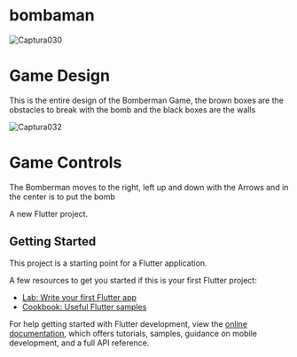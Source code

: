 # bombaman

![Captura030](https://user-images.githubusercontent.com/62777613/220653600-16aa573a-e181-4e27-a21c-31cef08f1565.PNG)

# Game Design

This is the entire design of the Bomberman Game, the brown boxes are the obstacles to break with the bomb and the black boxes are the walls

![Captura032](https://user-images.githubusercontent.com/62777613/220653648-bb852f9b-8ef4-4767-b142-c39d6759b623.PNG)

# Game Controls

The Bomberman moves to the right, left up and down with the Arrows and in the center is to put the bomb

A new Flutter project.

## Getting Started

This project is a starting point for a Flutter application.

A few resources to get you started if this is your first Flutter project:

- [Lab: Write your first Flutter app](https://docs.flutter.dev/get-started/codelab)
- [Cookbook: Useful Flutter samples](https://docs.flutter.dev/cookbook)

For help getting started with Flutter development, view the
[online documentation](https://docs.flutter.dev/), which offers tutorials,
samples, guidance on mobile development, and a full API reference.
